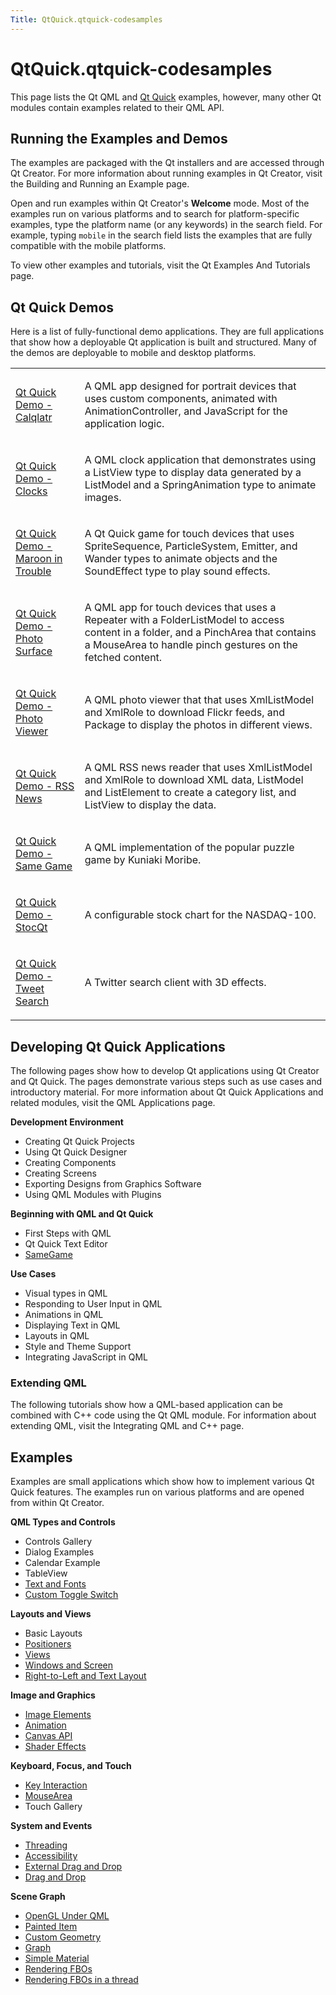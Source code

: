 ```yaml
---
Title: QtQuick.qtquick-codesamples
---
```


# QtQuick.qtquick-codesamples

<span class="subtitle"></span>
<!-- $$$qtquick-codesamples.html-description -->
<p>This page lists the Qt QML and <a href="QtQuick.qtquick-index.md">Qt Quick</a> examples, however, many other Qt modules contain examples related to their QML API.</p>
<h2 id="running-the-examples-and-demos">Running the Examples and Demos</h2>
<p>The examples are packaged with the Qt installers and are accessed through Qt Creator. For more information about running examples in Qt Creator, visit the Building and Running an Example page.</p>
<p>Open and run examples within Qt Creator's <b>Welcome</b> mode. Most of the examples run on various platforms and to search for platform-specific examples, type the platform name (or any keywords) in the search field. For example, typing <code>mobile</code> in the search field lists the examples that are fully compatible with the mobile platforms.</p>
<p>To view other examples and tutorials, visit the Qt Examples And Tutorials page.</p>
<h2 id="qt-quick-demos">Qt Quick Demos</h2>
<p>Here is a list of fully-functional demo applications. They are full applications that show how a deployable Qt application is built and structured. Many of the demos are deployable to mobile and desktop platforms.</p>
<table class="annotated">
<tr class="odd topAlign"><td class="tblName"><p><a href="https://developer.ubuntu.comapps/qml/sdk-15.04.6/QtQuick.demos-calqlatr/">Qt Quick Demo - Calqlatr</a></p></td><td class="tblDescr"><p>A QML app designed for portrait devices that uses custom components, animated with AnimationController, and JavaScript for the application logic.</p></td></tr>
<tr class="even topAlign"><td class="tblName"><p><a href="https://developer.ubuntu.comapps/qml/sdk-15.04.6/QtQuick.demos-clocks/">Qt Quick Demo - Clocks</a></p></td><td class="tblDescr"><p>A QML clock application that demonstrates using a ListView type to display data generated by a ListModel and a SpringAnimation type to animate images.</p></td></tr>
<tr class="odd topAlign"><td class="tblName"><p><a href="https://developer.ubuntu.comapps/qml/sdk-15.04.6/QtQuick.demos-maroon/">Qt Quick Demo - Maroon in Trouble</a></p></td><td class="tblDescr"><p>A Qt Quick game for touch devices that uses SpriteSequence, ParticleSystem, Emitter, and Wander types to animate objects and the SoundEffect type to play sound effects.</p></td></tr>
<tr class="even topAlign"><td class="tblName"><p><a href="https://developer.ubuntu.comapps/qml/sdk-15.04.6/QtQuick.demos-photosurface/">Qt Quick Demo - Photo Surface</a></p></td><td class="tblDescr"><p>A QML app for touch devices that uses a Repeater with a FolderListModel to access content in a folder, and a PinchArea that contains a MouseArea to handle pinch gestures on the fetched content.</p></td></tr>
<tr class="odd topAlign"><td class="tblName"><p><a href="https://developer.ubuntu.comapps/qml/sdk-15.04.6/QtQuick.demos-photoviewer/">Qt Quick Demo - Photo Viewer</a></p></td><td class="tblDescr"><p>A QML photo viewer that that uses XmlListModel and XmlRole to download Flickr feeds, and Package to display the photos in different views.</p></td></tr>
<tr class="even topAlign"><td class="tblName"><p><a href="https://developer.ubuntu.comapps/qml/sdk-15.04.6/QtQuick.demos-rssnews/">Qt Quick Demo - RSS News</a></p></td><td class="tblDescr"><p>A QML RSS news reader that uses XmlListModel and XmlRole to download XML data, ListModel and ListElement to create a category list, and ListView to display the data.</p></td></tr>
<tr class="odd topAlign"><td class="tblName"><p><a href="https://developer.ubuntu.comapps/qml/sdk-15.04.6/QtQuick.demos-samegame/">Qt Quick Demo - Same Game</a></p></td><td class="tblDescr"><p>A QML implementation of the popular puzzle game by Kuniaki Moribe.</p></td></tr>
<tr class="even topAlign"><td class="tblName"><p><a href="https://developer.ubuntu.comapps/qml/sdk-15.04.6/QtQuick.demos-stocqt/">Qt Quick Demo - StocQt</a></p></td><td class="tblDescr"><p>A configurable stock chart for the NASDAQ-100.</p></td></tr>
<tr class="odd topAlign"><td class="tblName"><p><a href="https://developer.ubuntu.comapps/qml/sdk-15.04.6/QtQuick.demos-tweetsearch/">Qt Quick Demo - Tweet Search</a></p></td><td class="tblDescr"><p>A Twitter search client with 3D effects.</p></td></tr>
</table>
<h2 id="developing-qt-quick-applications">Developing Qt Quick Applications</h2>
<p>The following pages show how to develop Qt applications using Qt Creator and Qt Quick. The pages demonstrate various steps such as use cases and introductory material. For more information about Qt Quick Applications and related modules, visit the QML Applications page.</p>
<p><b>Development Environment</b></p>
<ul>
<li>Creating Qt Quick Projects</li>
<li>Using Qt Quick Designer</li>
<li>Creating Components</li>
<li>Creating Screens</li>
<li>Exporting Designs from Graphics Software</li>
<li>Using QML Modules with Plugins</li>
</ul>
<p><b>Beginning with QML and Qt Quick</b></p>
<ul>
<li>First Steps with QML</li>
<li>Qt Quick Text Editor</li>
<li><a href="QtQuick.qml-advtutorial.md">SameGame</a></li>
</ul>
<p><b>Use Cases</b></p>
<ul>
<li>Visual types in QML</li>
<li>Responding to User Input in QML</li>
<li>Animations in QML</li>
<li>Displaying Text in QML</li>
<li>Layouts in QML</li>
<li>Style and Theme Support</li>
<li>Integrating JavaScript in QML</li>
</ul>
<h3 >Extending QML</h3>
<p>The following tutorials show how a QML-based application can be combined with C++ code using the Qt QML module. For information about extending QML, visit the Integrating QML and C++ page.</p>
<h2 id="examples">Examples</h2>
<p>Examples are small applications which show how to implement various Qt Quick features. The examples run on various platforms and are opened from within Qt Creator.</p>
<p><b>QML Types and Controls</b></p>
<ul>
<li>Controls Gallery</li>
<li>Dialog Examples</li>
<li>Calendar Example</li>
<li>TableView</li>
<li><a href="https://developer.ubuntu.comapps/qml/sdk-15.04.6/QtQuick.text/">Text and Fonts</a></li>
<li><a href="QtQuick.qmlexampletoggleswitch.md">Custom Toggle Switch</a></li>
</ul>
<p><b>Layouts and Views</b></p>
<ul>
<li>Basic Layouts</li>
<li><a href="https://developer.ubuntu.comapps/qml/sdk-15.04.6/QtQuick.positioners/">Positioners</a></li>
<li><a href="https://developer.ubuntu.comapps/qml/sdk-15.04.6/QtQuick.views/">Views</a></li>
<li><a href="https://developer.ubuntu.comapps/qml/sdk-15.04.6/QtQuick.window/">Windows and Screen</a></li>
<li><a href="https://developer.ubuntu.comapps/qml/sdk-15.04.6/QtQuick.righttoleft/">Right-to-Left and Text Layout</a></li>
</ul>
<p><b>Image and Graphics</b></p>
<ul>
<li><a href="https://developer.ubuntu.comapps/qml/sdk-15.04.6/QtQuick.imageelements/">Image Elements</a></li>
<li><a href="https://developer.ubuntu.comapps/qml/sdk-15.04.6/QtQuick.animation/">Animation</a></li>
<li><a href="https://developer.ubuntu.comapps/qml/sdk-15.04.6/QtQuick.canvas/">Canvas API</a></li>
<li><a href="https://developer.ubuntu.comapps/qml/sdk-15.04.6/QtQuick.shadereffects/">Shader Effects</a></li>
</ul>
<p><b>Keyboard, Focus, and Touch</b></p>
<ul>
<li><a href="https://developer.ubuntu.comapps/qml/sdk-15.04.6/QtQuick.keyinteraction/">Key Interaction</a></li>
<li><a href="https://developer.ubuntu.comapps/qml/sdk-15.04.6/QtQuick.mousearea/">MouseArea</a></li>
<li>Touch Gallery</li>
</ul>
<p><b>System and Events</b></p>
<ul>
<li><a href="https://developer.ubuntu.comapps/qml/sdk-15.04.6/QtQuick.threading/">Threading</a></li>
<li><a href="https://developer.ubuntu.comapps/qml/sdk-15.04.6/QtQuick.quick-accessibility/">Accessibility</a></li>
<li><a href="https://developer.ubuntu.comapps/qml/sdk-15.04.6/QtQuick.externaldraganddrop/">External Drag and Drop</a></li>
<li><a href="https://developer.ubuntu.comapps/qml/sdk-15.04.6/QtQuick.draganddrop/">Drag and Drop</a></li>
</ul>
<p><b>Scene Graph</b></p>
<ul>
<li><a href="https://developer.ubuntu.comapps/qml/sdk-15.04.6/QtQuick.scenegraph-openglunderqml/">OpenGL Under QML</a></li>
<li><a href="https://developer.ubuntu.comapps/qml/sdk-15.04.6/QtQuick.customitems-painteditem/">Painted Item</a></li>
<li><a href="https://developer.ubuntu.comapps/qml/sdk-15.04.6/QtQuick.scenegraph-customgeometry/">Custom Geometry</a></li>
<li><a href="https://developer.ubuntu.comapps/qml/sdk-15.04.6/QtQuick.scenegraph-graph/">Graph</a></li>
<li><a href="https://developer.ubuntu.comapps/qml/sdk-15.04.6/QtQuick.scenegraph-simplematerial/">Simple Material</a></li>
<li><a href="https://developer.ubuntu.comapps/qml/sdk-15.04.6/QtQuick.scenegraph-textureinsgnode/">Rendering FBOs</a></li>
<li><a href="https://developer.ubuntu.comapps/qml/sdk-15.04.6/QtQuick.scenegraph-textureinthread/">Rendering FBOs in a thread</a></li>
</ul>
<!-- @@@qtquick-codesamples.html -->
